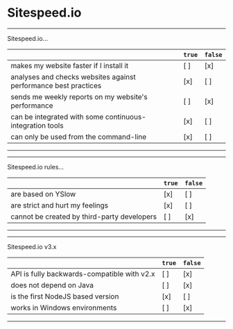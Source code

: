 # Sitespeed.io

---

Sitespeed.io...

|                                                                 | `true` | `false` |
| --------------------------------------------------------------- | ------ | ------- |
| makes my website faster if I install it                         |  [ ]   |  [x]    |
| analyses and checks websites against performance best practices |  [x]   |  [ ]    |
| sends me weekly reports on my website's performance             |  [ ]   |  [x]    |
| can be integrated with some continuous-integration tools        |  [x]   |  [ ]    |
| can only be used from the command-line                          |  [x]   |  [ ]    |

---

---

Sitespeed.io rules...

|                                                                 | `true` | `false` |
| --------------------------------------------------------------- | ------ | ------- |
| are based on YSlow                                              |  [x]   |  [ ]    |
| are strict and hurt my feelings                                 |  [x]   |  [ ]    |
| cannot be created by third-party developers                     |  [ ]   |  [x]    |

---

---

Sitespeed.io v3.x

|                                                                 | `true` | `false` |
| --------------------------------------------------------------- | ------ | ------- |
| API is fully backwards-compatible with v2.x                     |  [ ]   |  [x]    |
| does not depend on Java                                         |  [ ]   |  [x]    |
| is the first NodeJS based version                               |  [x]   |  [ ]    |
| works in Windows environments                                   |  [ ]   |  [x]    |

---
